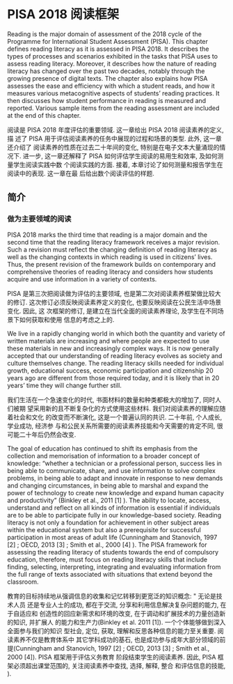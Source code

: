 # PISA 2018 阅读框架

Reading is the major domain of assessment of the 2018 cycle of the Programme for
International Student Assessment (PISA). This chapter defines reading literacy as it is
assessed in PISA 2018. It describes the types of processes and scenarios exhibited in the
tasks that PISA uses to assess reading literacy. Moreover, it describes how the nature of
reading literacy has changed over the past two decades, notably through the growing
presence of digital texts. The chapter also explains how PISA assesses the ease and
efficiency with which a student reads, and how it measures various metacognitive aspects
of students’ reading practices. It then discusses how student performance in reading is
measured and reported. Various sample items from the reading assessment are included at
the end of this chapter.

阅读是 PISA 2018 年度评估的重要领域. 这一章给出 PISA 2018 阅读素养的定义, 描
述了 PISA 用于评估阅读素养的任务中展现的过程和场景的类型. 此外, 这一章还介绍了
阅读素养的性质在过去二十年间的变化, 特别是在电子文本大量涌现的情况下. 进一步,
这一章还解释了 PISA 如何评估学生阅读的易用生和效率, 及如何测量学生阅读实践中数
个阅读实践的方面. 接着, 本章讨论了如何测量和报告学生在阅读中的表现. 这一章在最
后给出数个阅读评估的样题.

## 简介

### 做为主要领域的阅读

PISA 2018 marks the third time that reading is a major domain and the second
time that the reading literacy framework receives a major revision. Such a
revision must reflect the changing definition of reading literacy as well as
the changing contexts in which reading is used in citizens’ lives. Thus, the
present revision of the framework builds on contemporary and comprehensive
theories of reading literacy and considers how students acquire and use
information in a variety of contexts.


PISA 是第三次把阅读做为评估的主要领域, 也是第二次对阅读素养框架做比较大的修订.
这次修订必须反映阅读素养定义的变化, 也要反映阅读在公民生活中场景变化. 因此, 这
次框架的修订, 是建立在当代全面的阅读素养理论, 及学生在不同场景下如何获取和使用
信息的考虑之上的.


We live in a rapidly changing world in which both the quantity and variety of
written materials are increasing and where people are expected to use these
materials in new and increasingly complex ways. It is now generally accepted
that our understanding of reading literacy evolves as society and culture
themselves change. The reading literacy skills needed for individual growth,
educational success, economic participation and citizenship 20 years ago are
different from those required today, and it is likely that in 20 years’ time
they will change further still.


我们生活在一个急速变化的时代, 书面材料的数量和种类都极大的增加了, 同时人们被期
望采用新的且不断复杂化的方式使用这些材料. 我们对阅读素养的理解应随着社会和文化
的改变而不断演化, 这是一个普遍认同的共识. 二十年前, 个人成长, 学业成功, 经济参
与和公民关系所需要的阅读素养技能和今天需要的肯定不同, 很可能二十年后仍然会改变.


The goal of education has continued to shift its emphasis from the collection
and memorisation of information to a broader concept of knowledge: “whether a
technician or a professional person, success lies in being able to communicate,
share, and use information to solve complex problems, in being able to adapt
and innovate in response to new demands and changing circumstances, in being
able to marshal and expand the power of technology to create new knowledge and
expand human capacity and productivity” (Binkley et al., 2011 [1] ). The
ability to locate, access, understand and reflect on all kinds of information
is essential if individuals are to be able to participate fully in our
knowledge-based society.  Reading literacy is not only a foundation for
achievement in other subject areas within the educational system but also a
prerequisite for successful participation in most areas of adult life
(Cunningham and Stanovich, 1997 [2] ; OECD, 2013 [3] ; Smith et al., 2000 [4]
). The PISA framework for assessing the reading literacy of students towards
the end of compulsory education, therefore, must focus on reading literacy
skills that include finding, selecting, interpreting, integrating and
evaluating information from the full range of texts associated with situations
that extend beyond the classroom.

教育的目标持续地从强调信息的收集和记忆转移到更宽泛的知识概念: " 无论是技术人员
还是专业人士的成功, 都在于交流, 分享和利用信息解决复杂问题的能力, 在于自适应和
创造性的回应新需求和环境的改变, 在于调动和扩展技术的力量创造新的知识, 并扩展人
的能力和生产力(Binkley et al. 2011 [1]). 一个个体能够做到深入全面参与我们的知识
型社会, 定位, 获取, 理解和反思各种信息的能力至关重要. 阅读素养不仅是教育体系中
其它学科成功的基石, 也是成功参与成年大部分领域的前提(Cunningham and Stanovich,
1997 [2] ; OECD, 2013 [3] ; Smith et al., 2000 [4]). PISA 框架用于评估义务教育
阶段结束学生的阅读素养. 因此, PISA 框架必须超出课堂范围的, 关注阅读素养中查找, 选择, 解释, 整合
和评估信息的技能, 
).


